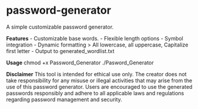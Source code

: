 # password-generator
A simple customizable password generator.

**Features**
	- Customizable base words.
	- Flexible length options
	- Symbol integration
 	- Dynamic formatting > All lowercase, all uppercase, Capitalize first letter
	- Output to generated_wordlist.txt
 
**Usage**
	 chmod +x Password_Generator
	 ./Pasword_Generator

**Disclaimer**
This tool is intended for ethical use only. The creator does not take responsibility for any misuse or illegal activities that may arise from the use of this password generator. Users are encouraged to use the generated passwords responsibly and adhere to all applicable laws and regulations regarding password management and security.
